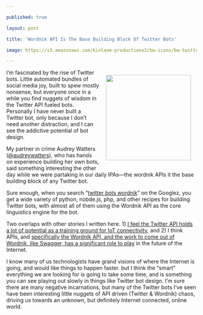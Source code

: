 ---
published: true
layout: post
title: 'Wordnik API Is The Base Building Block Of Twitter Bots'
image: https://s3.amazonaws.com/kinlane-productions2/bw-icons/bw-twitter-bot.jpg
---

<p><img style="padding: 15px;" src="https://s3.amazonaws.com/kinlane-productions2/bw-icons/bw-twitter-bot.jpg" alt="" width="225" align="right" />
<p>I&rsquo;m fascinated by the rise of Twitter bots. Little automated bundles of social media joy, built to spew mostly nonsense, but everyone once in a while you find nuggets of wisdom in the Twitter API fueled bots. Personally I have never built a Twitter bot, only because I don&rsquo;t need another distraction, and I can see the addictive potential of bot design.
<p>My partner in crime Audrey Watters (<a href="https://twitter.com/audreywatters">@audreywatters</a>), who has hands on experience building her own bots, said something interesting the other day while we were partaking in our daily IPAs&mdash;the wordnik APIs it the base building block of any Twitter bot.
<p>Sure enough, when you search &ldquo;<a href="https://www.google.com/webhp?sourceid=chrome-instant&amp;ion=1&amp;espv=2&amp;ie=UTF-8#q=twitter+bots+wordnik">twitter bots wordnik</a>&rdquo; on the Googlez, you get a wide variety of python, nobde.js, php, and other recipes for building Twitter bots, with almost all of them using the Wordnik API as the core linguistics engine for the bot.
<p>Two overlaps with other stories I written here. 1) <a href="http://apievangelist.com/2014/04/04/twitter-api-is-gateway-drug-for-internet-of-things/">I feel the Twitter API holds a lot of potential as a training ground for IoT connectivity</a>, and 2) I think APIs, and <a href="http://apievangelist.com/2014/10/01/i-find-it-interesting-that-wordnik-created-the-api-definition-format-swagger/">specifically the Wordnik API, and the work to come out of Wordnik, like Swagger, has a significant role to play</a> in the future of the Internet.
<p>I know many of us technologists have grand visions of where the Internet is going, and would like things to happen faster. but I think the &ldquo;smart&rdquo; everything we are looking for is going to take some time, and is something you can see playing out slowly in things like Twitter bot design. I&rsquo;m sure there are many negative incarnations, but many of the Twitter bots I&rsquo;ve seen have been interesting little nuggets of API driven (Twitter &amp; Wordnik) chaos, driving us towards an unknown, but definitely Internet connected, online world.

